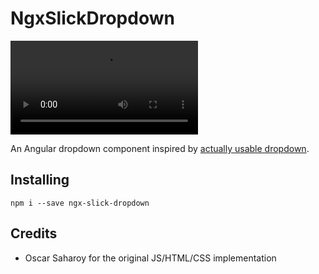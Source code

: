 # NgxSlickDropdown


<video>
  <source  src="https://user-images.githubusercontent.com/1402918/114612073-46e66180-9c67-11eb-8a53-d25f4ff9c20f.mp4">
  </video>

An Angular dropdown component inspired by [actually usable dropdown](https://codepen.io/oscarsaharoy/pen/JjEbReo).


## Installing
`npm i --save ngx-slick-dropdown`


## Credits
*  Oscar Saharoy for the original JS/HTML/CSS implementation
